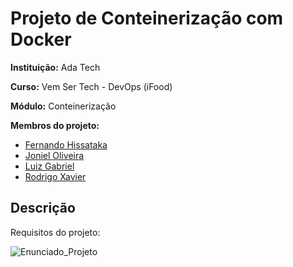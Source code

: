 # Projeto de Conteinerização com Docker


**Instituição:** Ada Tech

**Curso:** Vem Ser Tech - DevOps (iFood)

**Módulo:** Conteinerização

**Membros do projeto:** 

* [Fernando Hissataka](https://github.com/fhissataka)
* [Joniel Oliveira](https://github.com/JonielOliveira)
* [Luiz Gabriel](https://github.com/Wornax)
* [Rodrigo Xavier](https://github.com/rxaviersantos)

## Descrição

Requisitos do projeto:

![Enunciado_Projeto](https://github.com/JonielOliveira/AdaTech-Projeto-Containers/assets/143021491/6f4023af-47ce-4343-979d-dee43a7b0096)

